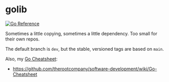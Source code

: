 # golib

[![Go Reference](https://pkg.go.dev/badge/github.com/therootcompany/golib.svg)](https://pkg.go.dev/github.com/therootcompany/golib)

Sometimes a little copying, sometimes a little dependency. Too small for their own repos.

The default branch is `dev`, but the stable, versioned tags are based on `main`.

Also, my [Go Cheatsheet](https://github.com/therootcompany/software-development/wiki/Go-Cheatsheet):

- <https://github.com/therootcompany/software-development/wiki/Go-Cheatsheet>
